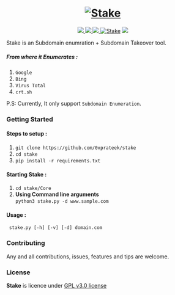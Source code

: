 <h1 align="center">
  <br>
  <a href="https://github.com/0xprateek"><img src="https://i.imgur.com/vfjjQoS.jpg" alt="Stake"></a>
</h1>
<p align="center">  
  <a href="https://docs.python.org/3/download.html">
    <img src="https://img.shields.io/badge/Python-3.x-green.svg">
  </a>
  <a href="https://github.com/0xprateek/stardox">
    <img src="https://img.shields.io/badge/Version-v1.0.0%20(Under Development)-blue.svg">
  </a>
  <a href="https://github.com/0xPrateek/Stardox/blob/master/LICENSE">
    <img src="https://img.shields.io/badge/License-GPLv3-orange.svg">
  </a> 
     <a href="https://gitter.im/Stake_gitter/community?utm_source=badge&utm_medium=badge&utm_campaign=pr-badge"><img src="https://badges.gitter.im/Stake_gitter/community.svg" alt="Stake"></a>
  <a href="https://github.com/0xprateek/stardox">
    <img src="https://img.shields.io/badge/OS-Linux-orange.svg">
  </a>
</p>


Stake is an Subdomain enumration + Subdomain Takeover tool.

##### From where it Enumerates :

1. `Google`
2. `Bing`
3. `Virus Total`
4. `crt.sh`

P.S: Currently, It only support `Subdomain Enumeration`.

### Getting Started

#### Steps to setup :

1. `git clone https://github.com/0xprateek/stake`
2. `cd stake`
3. `pip install -r requirements.txt`

#### Starting Stake :

1. `cd stake/Core`<br/>
2.  **Using Command line arguments** <br/>
         `python3 stake.py -d www.sample.com `<br/>
  #### Usage :
     stake.py [-h] [-v] [-d] domain.com

### Contributing
Any and all contributions, issues, features and tips are welcome.

### License
**Stake** is licence under [GPL v3.0 license](https://www.gnu.org/licenses/gpl-3.0.en.html)
